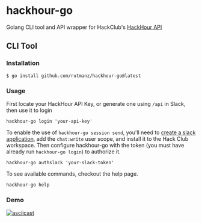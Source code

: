 # hackhour-go

Golang CLI tool and API wrapper for HackClub's [HackHour API](https://github.com/hackclub/hack-hour)


## CLI Tool
### Installation
```
$ go install github.com/rutmanz/hackhour-go@latest
```
### Usage
First locate your HackHour API Key, or generate one using `/api` in Slack, then use it to login
```
hackhour-go login 'your-api-key'
```

To enable the use of `hackhour-go session send`, you'll need to [create a slack application](https://api.slack.com/apps), add the `chat:write` user scope, and install it to the Hack Club workspace. Then configure hackhour-go with the token (you must have already run `hackhour-go login`) to authorize it.
```
hackhour-go authslack 'your-slack-token'
```


To see available commands, checkout the help page.
```
hackhour-go help
```


### Demo
[![asciicast](https://asciinema.org/a/0n5osvDq0d0CUFsVyI6OBwkWS.svg)](https://asciinema.org/a/0n5osvDq0d0CUFsVyI6OBwkWS)
